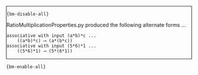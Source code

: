 <div style="border:1px solid black;">

`{bm-disable-all}`

RatioMultiplicationProperties.py produced the following alternate forms ...

```
associative with input (a*b)*c ...
    ((a*b)*c) ⟶ (a*(b*c))
associative with input (5*6)*1 ...
    ((5*6)*1) ⟶ (5*(6*1))
```

</div>

`{bm-enable-all}`


